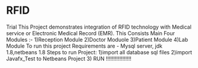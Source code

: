 # RFID
Trial
This Project demonstrates integration of RFID technology with Medical service or Electronic Medical Record (EMR).
This Consists Main Four Modules :-
                                    1)Reception Module
                                    2)Doctor Moduole
                                    3)Patient Module
                                    4)Lab Module
To run this project 
Requirements are - Mysql server, jdk 1.8,netbeans 1.8 
 Steps to run Project:
 1)import all database sql files
 2)import  Javafx_Test to Netbeans Project
 3) RUN !!!!!!!!!!!!!!!!!
